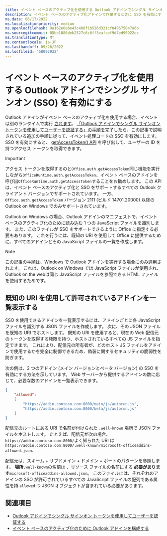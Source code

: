```yaml
---
title: イベント ベースのアクティブ化を使用する Outlook アドインでシングル サインオン (SSO) を有効にする
description: イベント ベースのアクティブ化アドインで作業するときに SSO を有効にする方法について説明します。
ms.date: 06/17/2022
ms.localizationpriority: medium
ms.openlocfilehash: 9a162e0ebe43c400f1b526d321cf049675047a6b
ms.sourcegitcommit: 05be1086deb2527c6c6ff3eafcef9d7ed90922ec
ms.translationtype: MT
ms.contentlocale: ja-JP
ms.lasthandoff: 09/28/2022
ms.locfileid: "68092932"
---
```

# <a name="enable-single-sign-on-sso-in-outlook-add-ins-that-use-event-based-activation"></a>イベント ベースのアクティブ化を使用する Outlook アドインでシングル サインオン (SSO) を有効にする

Outlook アドインがイベント ベースのアクティブ化を使用する場合、イベントは別のランタイムで実行 [されます](../testing/runtimes.md)。 [「Outlook アドインでシングル サインオン トークンを使用してユーザーを認証する」の手順を](authenticate-a-user-with-an-sso-token.md)完了したら、この記事で説明されている追加の手順に従って、イベント処理コードの SSO を有効にします。 SSO を有効にすると、 [getAccessToken() API](/javascript/api/office-runtime/officeruntime.auth) を呼び出して、ユーザーの ID を持つアクセス トークンを取得できます。

> [!IMPORTANT]
> アクセス トークンを取得するのと`Office.auth.getAccessToken`同じ機能を実行しながら`OfficeRuntime.auth.getAccessToken`、イベント ベースのアドインを呼び出`OfficeRuntime.auth.getAccessToken`することをお勧めします。 この API は、イベント ベースのアクティブ化と SSO をサポートするすべての Outlook クライアント バージョンでサポートされています。 一方、 `Office.auth.getAccessToken` バージョン 2111 (ビルド 14701.20000) 以降の Outlook on Windows でのみサポートされています。

Outlook on Windows の場合、Outlook アドインのマニフェストで、イベント ベースのアクティブ化のために読み込む 1 つの JavaScript ファイルを識別します。 また、このファイルが SSO をサポートできるように Office に指定する必要もあります。 これを行うには、既知の URI を使用して Office に提供するために、すべてのアドインとその JavaScript ファイルの一覧を作成します。

> [!NOTE]
> この記事の手順は、Windows で Outlook アドインを実行する場合にのみ適用されます。 これは、Outlook on Windows では JavaScript ファイルが使用され、Outlook on the webは同じ JavaScript ファイルを参照できる HTML ファイルを使用するためです。

## <a name="list-allowed-add-ins-with-a-well-known-uri"></a>既知の URI を使用して許可されているアドインを一覧表示する

SSO を使用できるアドインを一覧表示するには、アドインごとに各 JavaScript ファイルを識別する JSON ファイルを作成します。 次に、その JSON ファイルを既知の URI でホストします。 既知の URI を使用すると、現在の Web 配信元のトークンを取得する権限を持つ、ホストされているすべての JS ファイルを指定できます。 これにより、配信元の所有者が、どのホスト JS ファイルをアドインで使用するかを完全に制御できるため、偽装に関するセキュリティの脆弱性を防ぎます。

次の例は、2 つのアドイン (メイン バージョンとベータ バージョン) の SSO を有効にする方法を示しています。 Web サーバーから提供するアドインの数に応じて、必要な数のアドインを一覧表示できます。

```json
{
    "allowed":
    [
        "https://addin.contoso.com:8000/main/js/autorun.js",
        "https://addin.contoso.com:8000/beta/js/autorun.js"
    ]
}
```

配信元のルートにある URI で名前が付けられた `.well-known` 場所で JSON ファイルをホストします。 たとえば、配信元が次の場合、 `https://addin.contoso.com:8000/`よく知られた URI は `https://addin.contoso.com:8000/.well-known/microsoft-officeaddins-allowed.json`.

配信元は、スキーム + サブドメイン + ドメイン + ポートのパターンを参照します。 **場所**`.well-known`の名前は 、リソース ファイルの名前にする **必要があります**`microsoft-officeaddins-allowed.json`。 このファイルには、それぞれのアドインの SSO が許可されているすべての JavaScript ファイルの配列である属性を持 `allowed` つ JSON オブジェクトが含まれている必要があります。

## <a name="see-also"></a>関連項目

- [Outlook アドインでシングル サインオン トークンを使用してユーザーを認証する](authenticate-a-user-with-an-sso-token.md)
- [イベント ベースのアクティブ化のために Outlook アドインを構成する](autolaunch.md)
